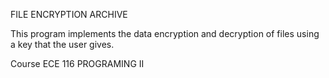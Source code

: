FILE ENCRYPTION ARCHIVE

This program implements the data encryption and decryption of files using a key that the user gives.

Course ECE 116 PROGRAMING II
